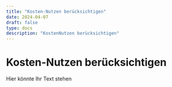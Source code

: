 ```yaml
---
title: "Kosten-Nutzen berücksichtigen"
date: 2024-04-07
draft: false
type: docs
description: "KostenNutzen berücksichtigen"
---
```


# Kosten-Nutzen berücksichtigen

Hier könnte Ihr Text stehen